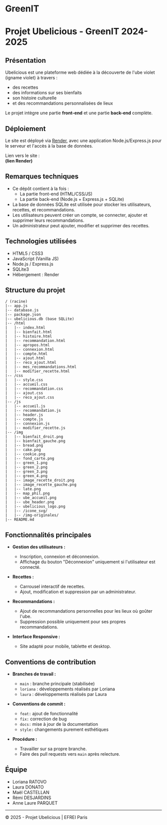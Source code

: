 # GreenIT

# Projet Ubelicious - GreenIT 2024-2025

## Présentation
Ubelicious est une plateforme web dédiée à la découverte de l'ube violet (igname violet) à travers :
- des recettes 
- des informations sur ses bienfaits
- son histoire culturelle
- et des recommandations personnalisées de lieux

Le projet intègre une partie **front-end** et une partie **back-end** complète.

## Déploiement
Le site est déployé via [Render](https://render.com), avec une application Node.js/Express.js pour le serveur et l'accès à la base de données.

Lien vers le site :  
**(lien Render)**

## Remarques techniques
- Ce dépôt contient à la fois :
  - La partie front-end (HTML/CSS/JS)
  - La partie back-end (Node.js + Express.js + SQLite)
- La base de données SQLite est utilisée pour stocker les utilisateurs, recettes, et recommandations.
- Les utilisateurs peuvent créer un compte, se connecter, ajouter et supprimer leurs recommandations.
- Un administrateur peut ajouter, modifier et supprimer des recettes.

## Technologies utilisées
- HTML5 / CSS3
- JavaScript (Vanilla JS)
- Node.js / Express.js
- SQLite3
- Hébergement : Render

## Structure du projet
```
/ (racine)
|-- app.js
|-- database.js
|-- package.json
|-- ubelicious.db (base SQLite)
|-- /html
|   |-- index.html
|   |-- bienfait.html
|   |-- histoire.html
|   |-- recommandation.html
|   |-- apropos.html
|   |-- connexion.html
|   |-- compte.html
|   |-- ajout.html
|   |-- reco_ajout.html
|   |-- mes_recommandations.html
|   |-- modifier_recette.html
|-- /css
|   |-- style.css
|   |-- accueil.css
|   |-- recommandation.css
|   |-- ajout.css
|   |-- reco_ajout.css
|-- /js
|   |-- accueil.js
|   |-- recommandation.js
|   |-- header.js
|   |-- compte.js
|   |-- connexion.js
|   |-- modifier_recette.js
|-- /img
|   |-- bienfait_droit.png
|   |-- bienfait_gauche.png
|   |-- bread.png
|   |-- cake.png
|   |-- cookie.png
|   |-- fond_carte.png
|   |-- green_1.png
|   |-- green_2.png
|   |-- green_3.png
|   |-- green_4.png
|   |-- image_recette_droit.png
|   |-- image_recette_gauche.png
|   |-- late.png
|   |-- map_phil.png
|   |-- ube_accueil.png
|   |-- ube_header.png
|   |-- ubelicious_logo.png
|   |-- /icone_svg/
|   |-- /img-originales/
|-- README.md
```

## Fonctionnalités principales
- **Gestion des utilisateurs :**
  - Inscription, connexion et déconnexion.
  - Affichage du bouton "Déconnexion" uniquement si l'utilisateur est connecté.

- **Recettes :**
  - Carrousel interactif de recettes.
  - Ajout, modification et suppression par un administrateur.

- **Recommandations :**
  - Ajout de recommandations personnelles pour les lieux où goûter l'ube.
  - Suppression possible uniquement pour ses propres recommandations.

- **Interface Responsive :**
  - Site adapté pour mobile, tablette et desktop.

## Conventions de contribution
- **Branches de travail :**
  - `main` : branche principale (stabilisée)
  - `loriana` : développements réalisés par Loriana
  - `laura` :  développements réalisés par Laura

- **Conventions de commit :**
  - `feat:` ajout de fonctionnalité
  - `fix:` correction de bug
  - `docs:` mise à jour de la documentation
  - `style:` changements purement esthétiques

- **Procédure :**
  - Travailler sur sa propre branche.
  - Faire des pull requests vers `main` après relecture.

## Équipe
- Loriana RATOVO
- Laura DONATO
- Maël CASTELLAN
- Rémi DESJARDINS
- Anne Laure PARQUET

---

© 2025 - Projet Ubelicious | EFREI Paris
